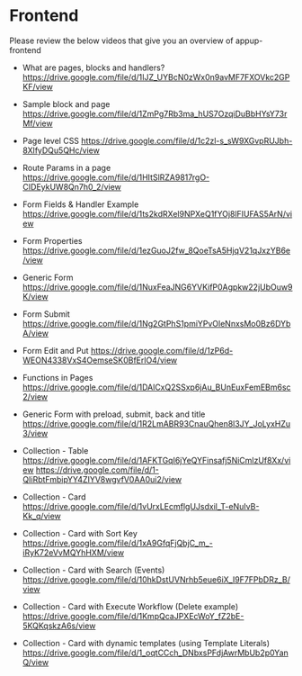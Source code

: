 
# Frontend

Please review the below videos that give you an overview of appup-frontend

* What are pages, blocks and handlers?
https://drive.google.com/file/d/1IJZ_UYBcN0zWx0n9avMF7FXOVkc2GPKF/view

* Sample block and page
https://drive.google.com/file/d/1ZmPg7Rb3ma_hUS7OzqiDuBbHYsY73rMf/view

* Page level CSS
https://drive.google.com/file/d/1c2zl-s_sW9XGvpRUJbh-8XlfyDQu5QHc/view

* Route Params in a page
https://drive.google.com/file/d/1HItSlRZA9817rgO-CIDEykUW8Qn7h0_2/view

* Form Fields & Handler Example
https://drive.google.com/file/d/1ts2kdRXel9NPXeQ1fYOj8lFIUFAS5ArN/view

* Form Properties
https://drive.google.com/file/d/1ezGuoJ2fw_8QoeTsA5HjqV21qJxzYB6e/view

* Generic Form
https://drive.google.com/file/d/1NuxFeaJNG6YVKifP0Agpkw22jUbOuw9K/view

*  Form Submit
https://drive.google.com/file/d/1Ng2GtPhS1pmiYPvOleNnxsMo0Bz6DYbA/view

* Form Edit and Put
https://drive.google.com/file/d/1zP6d-WEON4338VxS4OemseSK0BfErlO4/view

* Functions in Pages
https://drive.google.com/file/d/1DAlCxQ2SSxp6jAu_BUnEuxFemEBm6sc2/view

* Generic Form with preload, submit, back and title
https://drive.google.com/file/d/1R2LmABR93CnauQhen8l3JY_JoLyxHZu3/view

* Collection - Table 
https://drive.google.com/file/d/1AFKTGqI6jYeQYFinsafj5NiCmlzUf8Xx/view
https://drive.google.com/file/d/1-QIiRbtFmbipYY4ZIYV8wgvfV0AA0ui2/view

* Collection - Card 
https://drive.google.com/file/d/1vUrxLEcmflgUJsdxil_T-eNuIvB-Kk_q/view

* Collection - Card with Sort Key
https://drive.google.com/file/d/1xA9GfqFjQbjC_m_-iRyK72eVvMQYhHXM/view

* Collection - Card with Search (Events)
https://drive.google.com/file/d/10hkDstUVNrhb5eue6iX_I9F7FPbDRz_B/view

* Collection - Card with Execute Workflow (Delete example)
https://drive.google.com/file/d/1KmpQcaJPXEcWoY_fZ2bE-5KQKqskzA6s/view

* Collection - Card with dynamic templates (using Template Literals)
https://drive.google.com/file/d/1_oqtCCch_DNbxsPFdjAwrMbUb2p0YanQ/view




